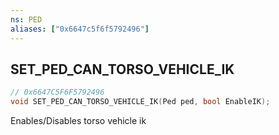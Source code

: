 ```yaml
---
ns: PED
aliases: ["0x6647c5f6f5792496"]
---
```

## SET_PED_CAN_TORSO_VEHICLE_IK

```c
// 0x6647C5F6F5792496
void SET_PED_CAN_TORSO_VEHICLE_IK(Ped ped, bool EnableIK);
```

Enables/Disables torso vehicle ik

